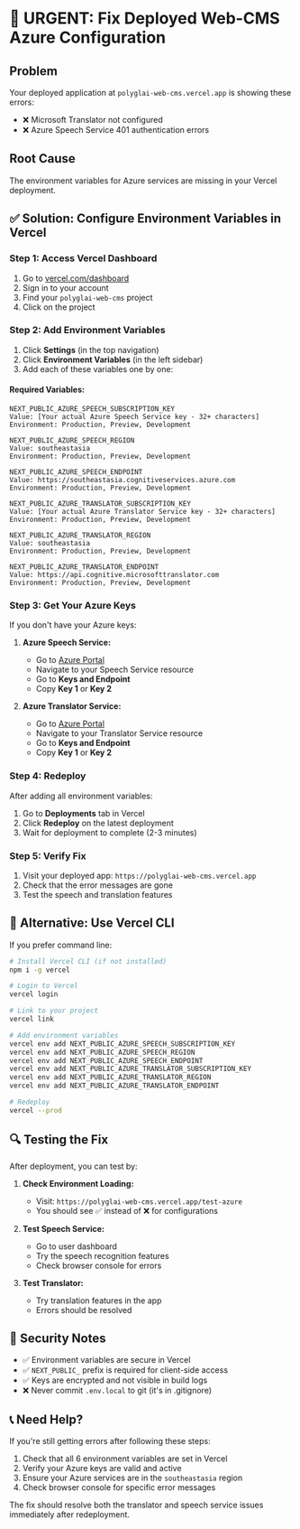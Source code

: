 # 🚨 URGENT: Fix Deployed Web-CMS Azure Configuration

## Problem
Your deployed application at `polyglai-web-cms.vercel.app` is showing these errors:
- ❌ Microsoft Translator not configured
- ❌ Azure Speech Service 401 authentication errors

## Root Cause
The environment variables for Azure services are missing in your Vercel deployment.

## ✅ Solution: Configure Environment Variables in Vercel

### Step 1: Access Vercel Dashboard
1. Go to [vercel.com/dashboard](https://vercel.com/dashboard)
2. Sign in to your account
3. Find your `polyglai-web-cms` project
4. Click on the project

### Step 2: Add Environment Variables
1. Click **Settings** (in the top navigation)
2. Click **Environment Variables** (in the left sidebar)
3. Add each of these variables one by one:

#### Required Variables:
```env
NEXT_PUBLIC_AZURE_SPEECH_SUBSCRIPTION_KEY
Value: [Your actual Azure Speech Service key - 32+ characters]
Environment: Production, Preview, Development

NEXT_PUBLIC_AZURE_SPEECH_REGION  
Value: southeastasia
Environment: Production, Preview, Development

NEXT_PUBLIC_AZURE_SPEECH_ENDPOINT
Value: https://southeastasia.cognitiveservices.azure.com
Environment: Production, Preview, Development

NEXT_PUBLIC_AZURE_TRANSLATOR_SUBSCRIPTION_KEY
Value: [Your actual Azure Translator Service key - 32+ characters]
Environment: Production, Preview, Development

NEXT_PUBLIC_AZURE_TRANSLATOR_REGION
Value: southeastasia  
Environment: Production, Preview, Development

NEXT_PUBLIC_AZURE_TRANSLATOR_ENDPOINT
Value: https://api.cognitive.microsofttranslator.com
Environment: Production, Preview, Development
```

### Step 3: Get Your Azure Keys
If you don't have your Azure keys:

1. **Azure Speech Service:**
   - Go to [Azure Portal](https://portal.azure.com)
   - Navigate to your Speech Service resource
   - Go to **Keys and Endpoint**
   - Copy **Key 1** or **Key 2**

2. **Azure Translator Service:**
   - Go to [Azure Portal](https://portal.azure.com)
   - Navigate to your Translator Service resource  
   - Go to **Keys and Endpoint**
   - Copy **Key 1** or **Key 2**

### Step 4: Redeploy
After adding all environment variables:
1. Go to **Deployments** tab in Vercel
2. Click **Redeploy** on the latest deployment
3. Wait for deployment to complete (2-3 minutes)

### Step 5: Verify Fix
1. Visit your deployed app: `https://polyglai-web-cms.vercel.app`
2. Check that the error messages are gone
3. Test the speech and translation features

## 🔧 Alternative: Use Vercel CLI

If you prefer command line:

```bash
# Install Vercel CLI (if not installed)
npm i -g vercel

# Login to Vercel
vercel login

# Link to your project
vercel link

# Add environment variables
vercel env add NEXT_PUBLIC_AZURE_SPEECH_SUBSCRIPTION_KEY
vercel env add NEXT_PUBLIC_AZURE_SPEECH_REGION  
vercel env add NEXT_PUBLIC_AZURE_SPEECH_ENDPOINT
vercel env add NEXT_PUBLIC_AZURE_TRANSLATOR_SUBSCRIPTION_KEY
vercel env add NEXT_PUBLIC_AZURE_TRANSLATOR_REGION
vercel env add NEXT_PUBLIC_AZURE_TRANSLATOR_ENDPOINT

# Redeploy
vercel --prod
```

## 🔍 Testing the Fix

After deployment, you can test by:

1. **Check Environment Loading:**
   - Visit: `https://polyglai-web-cms.vercel.app/test-azure`
   - You should see ✅ instead of ❌ for configurations

2. **Test Speech Service:**
   - Go to user dashboard 
   - Try the speech recognition features
   - Check browser console for errors

3. **Test Translator:**
   - Try translation features in the app
   - Errors should be resolved

## 🚨 Security Notes

- ✅ Environment variables are secure in Vercel
- ✅ `NEXT_PUBLIC_` prefix is required for client-side access
- ✅ Keys are encrypted and not visible in build logs
- ❌ Never commit `.env.local` to git (it's in .gitignore)

## 📞 Need Help?

If you're still getting errors after following these steps:

1. Check that all 6 environment variables are set in Vercel
2. Verify your Azure keys are valid and active
3. Ensure your Azure services are in the `southeastasia` region
4. Check browser console for specific error messages

The fix should resolve both the translator and speech service issues immediately after redeployment.
